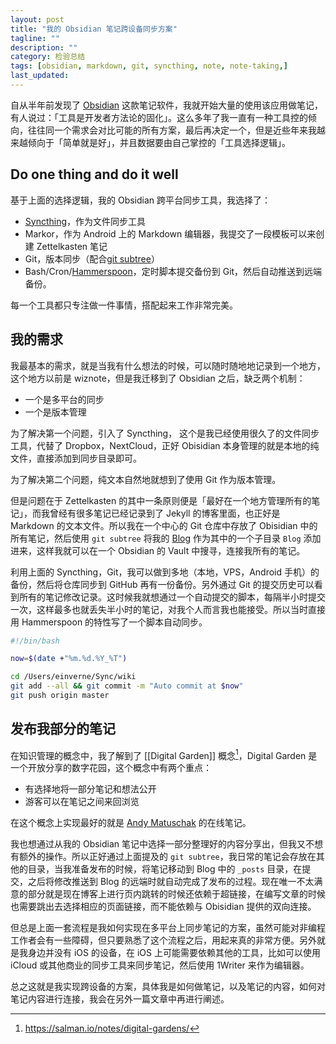 ```yaml
---
layout: post
title: "我的 Obsidian 笔记跨设备同步方案"
tagline: ""
description: ""
category: 检验总结
tags: [obsidian, markdown, git, syncthing, note, note-taking,]
last_updated:
---
```


自从半年前发现了 [Obsidian](/post/2020/05/obsidian-note-taking.html) 这款笔记软件，我就开始大量的使用该应用做笔记，有人说过：「工具是开发者方法论的固化」。这么多年了我一直有一种工具控的倾向，往往同一个需求会对比可能的所有方案，最后再决定一个，但是近些年来我越来越倾向于「简单就是好」，并且数据要由自己掌控的「工具选择逻辑」。

## Do one thing and do it well
基于上面的选择逻辑，我的 Obsidian 跨平台同步工具，我选择了：

- [Syncthing](/post/2019/10/syncthing.html)，作为文件同步工具
- Markor，作为 Android 上的 Markdown 编辑器，我提交了一段模板可以来创建 Zettelkasten 笔记
- Git，版本同步（配合[git subtree](/post/2020/04/git-subtree-usage.html)）
- Bash/Cron/[Hammerspoon](https://github.com/einverne/dotfiles/blob/master/hammerspoon/autoscript.lua)，定时脚本提交备份到 Git，然后自动推送到远端备份。

每一个工具都只专注做一件事情，搭配起来工作非常完美。

## 我的需求
我最基本的需求，就是当我有什么想法的时候，可以随时随地地记录到一个地方，这个地方以前是 wiznote，但是我迁移到了 Obsidian 之后，缺乏两个机制：

- 一个是多平台的同步
- 一个是版本管理

为了解决第一个问题，引入了 Syncthing， 这个是我已经使用很久了的文件同步工具，代替了 Dropbox，NextCloud，正好 Obisidian 本身管理的就是本地的纯文件，直接添加到同步目录即可。

为了解决第二个问题，纯文本自然地就想到了使用 Git 作为版本管理。

但是问题在于 Zettelkasten 的其中一条原则便是「最好在一个地方管理所有的笔记」，而我曾经有很多笔记已经记录到了 Jekyll 的博客里面，也正好是 Markdown 的文本文件。所以我在一个中心的 Git 仓库中存放了 Obisidian 中的所有笔记，然后使用 `git subtree` 将我的 [Blog](https://blog.einverne.info/) 作为其中的一个子目录 `Blog` 添加进来，这样我就可以在一个 Obsidian 的 Vault 中搜寻，连接我所有的笔记。

利用上面的 Syncthing，Git，我可以做到多地（本地，VPS，Android 手机）的备份，然后将仓库同步到 GitHub 再有一份备份。另外通过 Git 的提交历史可以看到所有的笔记修改记录。这时候我就想通过一个自动提交的脚本，每隔半小时提交一次，这样最多也就丢失半小时的笔记，对我个人而言我也能接受。所以当时直接用 Hammerspoon 的特性写了一个脚本自动同步。

```bash
#!/bin/bash

now=$(date +"%m.%d.%Y_%T")

cd /Users/einverne/Sync/wiki
git add --all && git commit -m "Auto commit at $now"
git push origin master
```

## 发布我部分的笔记

在知识管理的概念中，我了解到了 [[Digital Garden]] 概念[^1]，Digital Garden 是一个开放分享的数字花园，这个概念中有两个重点：

[^1]: <https://salman.io/notes/digital-gardens/>

- 有选择地将一部分笔记和想法公开
- 游客可以在笔记之间来回浏览

在这个概念上实现最好的就是 [Andy Matuschak](https://notes.andymatuschak.org/About_these_notes) 的在线笔记。

我也想通过从我的 Obsidian 笔记中选择一部分整理好的内容分享出，但我又不想有额外的操作。所以正好通过上面提及的 `git subtree`，我日常的笔记会存放在其他的目录，当我准备发布的时候，将笔记移动到 Blog 中的 `_posts` 目录，在提交，之后将修改推送到 Blog 的远端时就自动完成了发布的过程。现在唯一不太满意的部分就是现在博客上进行页内跳转的时候还依赖于超链接，在编写文章的时候也需要跳出去选择相应的页面链接，而不能依赖与 Obisidian 提供的双向连接。

但总是上面一套流程是我如何实现在多平台上同步笔记的方案，虽然可能对非编程工作者会有一些障碍，但只要熟悉了这个流程之后，用起来真的非常方便。另外就是我身边并没有 iOS 的设备，在 iOS  上可能需要依赖其他的工具，比如可以使用 iCloud 或其他商业的同步工具来同步笔记，然后使用 1Writer 来作为编辑器。

总之这就是我实现跨设备的方案，具体我是如何做笔记，以及笔记的内容，如何对笔记内容进行连接，我会在另外一篇文章中再进行阐述。
